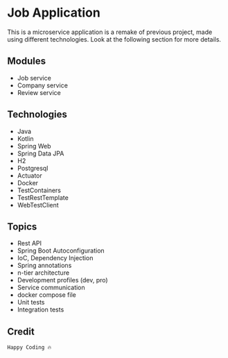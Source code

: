 # Job Application

This is a microservice application is a remake of previous project, made using different technologies. Look at the following section for more details.

## Modules

* Job service
* Company service
* Review service

## Technologies 

* Java
* Kotlin
* Spring Web
* Spring Data JPA
* H2
* Postgresql
* Actuator
* Docker
* TestContainers
* TestRestTemplate
* WebTestClient

## Topics

* Rest API
* Spring Boot Autoconfiguration
* IoC, Dependency Injection
* Spring annotations
* n-tier architecture
* Development profiles (dev, pro)
* Service communication
* docker compose file
* Unit tests
* Integration tests

## Credit
 `Happy Coding 🔥`